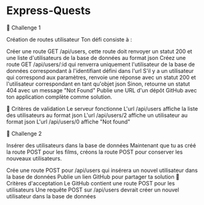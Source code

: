 # Express-Quests

💪 Challenge 1

Création de routes utilisateur
Ton défi consiste à :

Créer une route GET /api/users, cette route doit renvoyer un statut 200 et une liste d'utilisateurs de la base de données au format json
Créez une route GET /api/users/:id qui renverra uniquement l'utilisateur de la base de données correspondant à l'identifiant défini dans l'url
S'il y a un utilisateur qui correspond aux paramètres, renvoie une réponse avec un statut 200 et l'utilisateur correspondant en tant qu'objet json
Sinon, retourne un statut 404 avec un message "Not Found"
Publie une URL d'un dépôt GitHub avec ton application complète comme solution.

🧐 Critères de validation
 Le serveur fonctionne
 L'url /api/users affiche la liste des utilisateurs au format json
 L'url /api/users/2 affiche un utilisateur au format json
 L'url /api/users/0 affiche "Not found"

💪 Challenge 2

Insérer des utilisateurs dans la base de données
Maintenant que tu as créé la route POST pour les films, créons la route POST pour conserver les nouveaux utilisateurs.

Crée une route POST pour /api/users qui insérera un nouvel utilisateur dans la base de données
Publie un lien GitHub pour partager ta solution
🧐 Critères d'acceptation
 Le GitHub contient une route POST pour les utilisateurs
 Une requête POST sur /api/users devrait créer un nouvel utilisateur dans la base de données
